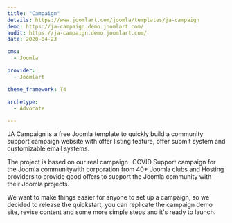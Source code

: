```yaml
---
title: "Campaign"
details: https://www.joomlart.com/joomla/templates/ja-campaign
demo: https://ja-campaign.demo.joomlart.com/
audit: https://ja-campaign.demo.joomlart.com/
date: 2020-04-23

cms: 
  - Joomla

provider:
  - Joomlart

theme_framework: T4

archetype:
  - Advocate

---
```


JA Campaign is a free Joomla template to quickly build a community support campaign website with offer listing feature, offer submit system and customizable email systems.

The project is based on our real campaign -COVID Support campaign for the Joomla communitywith corporation from 40+ Joomla clubs and Hosting providers to provide good offers to support the Joomla community with their Joomla projects.

We want to make things easier for anyone to set up a campaign, so we decided to release the quickstart, you can replicate the campaign demo site, revise content and some more simple steps and it's ready to launch.